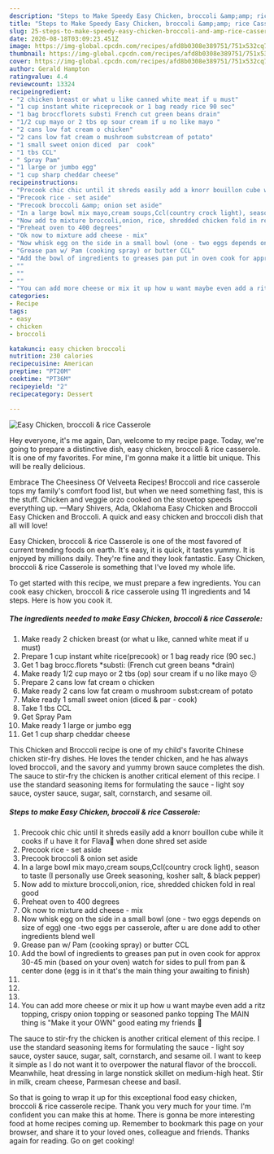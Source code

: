 ```yaml
---
description: "Steps to Make Speedy Easy Chicken, broccoli &amp;amp; rice Casserole"
title: "Steps to Make Speedy Easy Chicken, broccoli &amp;amp; rice Casserole"
slug: 25-steps-to-make-speedy-easy-chicken-broccoli-and-amp-rice-casserole
date: 2020-08-18T03:09:23.451Z
image: https://img-global.cpcdn.com/recipes/afd8b0308e389751/751x532cq70/easy-chicken-broccoli-rice-casserole-recipe-main-photo.jpg
thumbnail: https://img-global.cpcdn.com/recipes/afd8b0308e389751/751x532cq70/easy-chicken-broccoli-rice-casserole-recipe-main-photo.jpg
cover: https://img-global.cpcdn.com/recipes/afd8b0308e389751/751x532cq70/easy-chicken-broccoli-rice-casserole-recipe-main-photo.jpg
author: Gerald Hampton
ratingvalue: 4.4
reviewcount: 13324
recipeingredient:
- "2 chicken breast or what u like canned white meat if u must"
- "1 cup instant white riceprecook or 1 bag ready rice 90 sec"
- "1 bag broccflorets substi French cut green beans drain"
- "1/2 cup mayo or 2 tbs op sour cream if u no like mayo "
- "2 cans low fat cream o chicken"
- "2 cans low fat cream o mushroom substcream of potato"
- "1 small sweet onion diced  par  cook"
- "1 tbs CCL"
- " Spray Pam"
- "1 large or jumbo egg"
- "1 cup sharp cheddar cheese"
recipeinstructions:
- "Precook chic chic until it shreds easily add a knorr bouillon cube while it cooks if u have it for Flava👅 when done shred set aside"
- "Precook rice - set aside"
- "Precook broccoli &amp; onion set aside"
- "In a large bowl mix mayo,cream soups,Ccl(country crock light), season to taste (I personally use Greek seasoning, kosher salt, &amp; black pepper)"
- "Now add to mixture broccoli,onion, rice, shredded chicken fold in real good"
- "Preheat oven to 400 degrees"
- "Ok now to mixture add cheese - mix"
- "Now whisk egg on the side in a small bowl (one - two eggs depends on size of egg) one -two eggs per casserole, after u are done add to other ingredients blend well"
- "Grease pan w/ Pam (cooking spray) or butter CCL"
- "Add the bowl of ingredients to greases pan put in oven cook for approx 30-45 min (based on your oven) watch for sides to pull from pan &amp; center done (egg is in it that&#39;s the main thing your awaiting to finish)"
- ""
- ""
- ""
- "You can add more cheese or mix it up how u want maybe even add a ritz topping, crispy onion topping or seasoned panko topping The MAIN thing is &#34;Make it your OWN&#34; good eating my friends 🍴"
categories:
- Recipe
tags:
- easy
- chicken
- broccoli

katakunci: easy chicken broccoli 
nutrition: 230 calories
recipecuisine: American
preptime: "PT20M"
cooktime: "PT36M"
recipeyield: "2"
recipecategory: Dessert

---
```



![Easy Chicken, broccoli &amp; rice Casserole](https://img-global.cpcdn.com/recipes/afd8b0308e389751/751x532cq70/easy-chicken-broccoli-rice-casserole-recipe-main-photo.jpg)

Hey everyone, it's me again, Dan, welcome to my recipe page. Today, we're going to prepare a distinctive dish, easy chicken, broccoli &amp; rice casserole. It is one of my favorites. For mine, I'm gonna make it a little bit unique. This will be really delicious.

Embrace The Cheesiness Of Velveeta Recipes! Broccoli and rice casserole tops my family&#39;s comfort food list, but when we need something fast, this is the stuff. Chicken and veggie orzo cooked on the stovetop speeds everything up. —Mary Shivers, Ada, Oklahoma Easy Chicken and Broccoli Easy Chicken and Broccoli. A quick and easy chicken and broccoli dish that all will love!

Easy Chicken, broccoli &amp; rice Casserole is one of the most favored of current trending foods on earth. It's easy, it is quick, it tastes yummy. It is enjoyed by millions daily. They're fine and they look fantastic. Easy Chicken, broccoli &amp; rice Casserole is something that I've loved my whole life.


To get started with this recipe, we must prepare a few ingredients. You can cook easy chicken, broccoli &amp; rice casserole using 11 ingredients and 14 steps. Here is how you cook it.

<!--inarticleads1-->

##### The ingredients needed to make Easy Chicken, broccoli &amp; rice Casserole:

1. Make ready 2 chicken breast (or what u like, canned white meat if u must)
1. Prepare 1 cup instant white rice(precook) or 1 bag ready rice (90 sec.)
1. Get 1 bag brocc.florets *substi: (French cut green beans *drain)
1. Make ready 1/2 cup mayo or 2 tbs (op) sour cream if u no like mayo 😕
1. Prepare 2 cans low fat cream o chicken
1. Make ready 2 cans low fat cream o mushroom subst:cream of potato
1. Make ready 1 small sweet onion (diced &amp; par - cook)
1. Take 1 tbs CCL
1. Get  Spray Pam
1. Make ready 1 large or jumbo egg
1. Get 1 cup sharp cheddar cheese


This Chicken and Broccoli recipe is one of my child&#39;s favorite Chinese chicken stir-fry dishes. He loves the tender chicken, and he has always loved broccoli, and the savory and yummy brown sauce completes the dish. The sauce to stir-fry the chicken is another critical element of this recipe. I use the standard seasoning items for formulating the sauce - light soy sauce, oyster sauce, sugar, salt, cornstarch, and sesame oil. 

<!--inarticleads2-->

##### Steps to make Easy Chicken, broccoli &amp; rice Casserole:

1. Precook chic chic until it shreds easily add a knorr bouillon cube while it cooks if u have it for Flava👅 when done shred set aside
1. Precook rice - set aside
1. Precook broccoli &amp; onion set aside
1. In a large bowl mix mayo,cream soups,Ccl(country crock light), season to taste (I personally use Greek seasoning, kosher salt, &amp; black pepper)
1. Now add to mixture broccoli,onion, rice, shredded chicken fold in real good
1. Preheat oven to 400 degrees
1. Ok now to mixture add cheese - mix
1. Now whisk egg on the side in a small bowl (one - two eggs depends on size of egg) one -two eggs per casserole, after u are done add to other ingredients blend well
1. Grease pan w/ Pam (cooking spray) or butter CCL
1. Add the bowl of ingredients to greases pan put in oven cook for approx 30-45 min (based on your oven) watch for sides to pull from pan &amp; center done (egg is in it that&#39;s the main thing your awaiting to finish)
1. 
1. 
1. 
1. You can add more cheese or mix it up how u want maybe even add a ritz topping, crispy onion topping or seasoned panko topping The MAIN thing is &#34;Make it your OWN&#34; good eating my friends 🍴


The sauce to stir-fry the chicken is another critical element of this recipe. I use the standard seasoning items for formulating the sauce - light soy sauce, oyster sauce, sugar, salt, cornstarch, and sesame oil. I want to keep it simple as I do not want it to overpower the natural flavor of the broccoli. Meanwhile, heat dressing in large nonstick skillet on medium-high heat. Stir in milk, cream cheese, Parmesan cheese and basil. 

So that is going to wrap it up for this exceptional food easy chicken, broccoli &amp; rice casserole recipe. Thank you very much for your time. I'm confident you can make this at home. There is gonna be more interesting food at home recipes coming up. Remember to bookmark this page on your browser, and share it to your loved ones, colleague and friends. Thanks again for reading. Go on get cooking!
